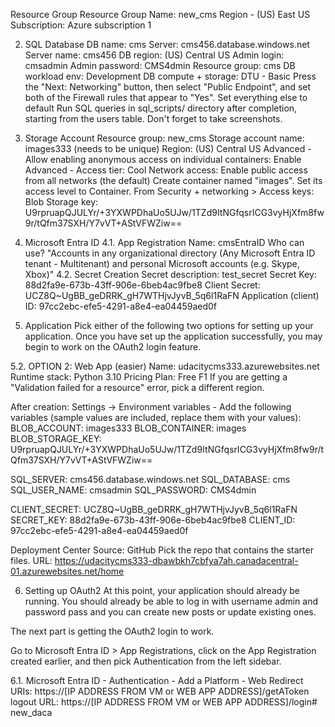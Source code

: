 Resource Group
Resource Group Name: new_cms
Region - (US) East US
Subscription: Azure subscription 1

2. SQL Database
DB name: cms
Server: cms456.database.windows.net
Server name: cms456
DB region: (US) Central US
Admin login: cmsadmin
Admin password: CMS4dmin
Resource group: cms
DB workload env: Development
DB compute + storage: DTU - Basic
Press the "Next: Networking" button, then select "Public Endpoint", and set both of the Firewall rules that appear to "Yes".
Set everything else to default
Run SQL queries in sql_scripts/ directory after completion, starting from the users table. Don't forget to take screenshots.

3. Storage Account
Resource group: new_cms
Storage account name: images333 (needs to be unique)
Region: (US) Central US
Advanced - Allow enabling anonymous access on individual containers: Enable
Advanced - Access tier: Cool
Network access: Enable public access from all networks (the default)
Create container named "images". Set its access level to Container.
From Security + networking > Access keys:
Blob Storage key: U9rpruapQJULYr/+3YXWPDhaUo5UJw/1TZd9ItNGfqsrICG3vyHjXfm8fw9r/tQfm37SXH/Y7vVT+AStVFWZiw==

4. Microsoft Entra ID
4.1. App Registration
Name: cmsEntraID
Who can use? "Accounts in any organizational directory (Any Microsoft Entra ID tenant - Multitenant) and personal Microsoft accounts (e.g. Skype, Xbox)"
4.2. Secret Creation
Secret description: test_secret
Secret Key: 88d2fa9e-673b-43ff-906e-6beb4ac9fbe8
Client Secret: UCZ8Q~UgBB_geDRRK_gH7WTHjvJyvB_5q6l1RaFN
Application (client) ID: 97cc2ebc-efe5-4291-a8e4-ea04459aed0f

5. Application
Pick either of the following two options for setting up your application. Once you have set up the application successfully, you may begin to work on the OAuth2 login feature.

5.2. OPTION 2: Web App (easier)
Name: udacitycms333.azurewebsites.net
Runtime stack: Python 3.10
Pricing Plan: Free F1
If you are getting a "Validation failed for a resource" error, pick a different region.

After creation:
Settings -> Environment variables - Add the following variables (sample values are included, replace them with your values):
BLOB_ACCOUNT: images333
BLOB_CONTAINER: images
BLOB_STORAGE_KEY: U9rpruapQJULYr/+3YXWPDhaUo5UJw/1TZd9ItNGfqsrICG3vyHjXfm8fw9r/tQfm37SXH/Y7vVT+AStVFWZiw==

SQL_SERVER: cms456.database.windows.net
SQL_DATABASE: cms
SQL_USER_NAME: cmsadmin
SQL_PASSWORD: CMS4dmin

CLIENT_SECRET: UCZ8Q~UgBB_geDRRK_gH7WTHjvJyvB_5q6l1RaFN
SECRET_KEY: 88d2fa9e-673b-43ff-906e-6beb4ac9fbe8
CLIENT_ID: 97cc2ebc-efe5-4291-a8e4-ea04459aed0f

Deployment Center
Source: GitHub
Pick the repo that contains the starter files.
URL:  https://udacitycms333-dbawbkh7cbfya7ah.canadacentral-01.azurewebsites.net/home

6. Setting up OAuth2
At this point, your application should already be running. You should already be able to log in with username admin and password pass and you can create new posts or update existing ones.

The next part is getting the OAuth2 login to work.

Go to Microsoft Entra ID > App Registrations, click on the App Registration created earlier, and then pick Authentication from the left sidebar.

6.1. Microsoft Entra ID - Authentication - Add a Platform - Web
Redirect URIs: https://[IP ADDRESS FROM VM or WEB APP ADDRESS]/getAToken
logout URL: https://[IP ADDRESS FROM VM or WEB APP ADDRESS]/login# new_daca
